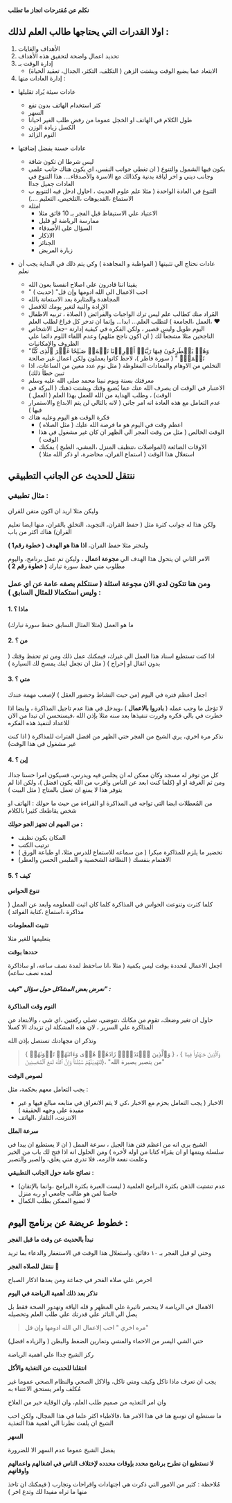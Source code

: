 **نكلم عن مُقترحات انجاز ما تطلب**

## اولا القدرات التي يحتاجها طالب العلم لذلك : 
1. الأهداف والغايات 
2. تحديد اعمال واضحة لتحقيق هذه الأهداف 
3. إدارة الوقت بـ 
    - الابتعاد عما يضيع الوقت ويشتت الزهن ( التكلف، التكثر، الجدال، تعقيد الحياة) 
4. إدارة العادات منها :  
  - عادات سيئة يُراد تقليلها 
       -  كثر استخدام الهاتف بدون نفع
       - السهر
       - طول الكلام في الهاتف او الخجل عموما من رفض طلب الغير احيانا
       -  الكسل زيادة الوزن
       - النوم الزائد
  

 -  عادات حسنة يفضل إضافتها  
     -  ليس شرطا ان تكون شاقة 
     - يكون فيها الشمول والتنوع ( ان تغطي جوانب النفس، اي يكون هناك جانب علمي وجانب ديني و اخر لياقة بدنية وكذالك مع الاسرة والأصدقاء.... هذا التنوع في العادات جميل جداا 
     - التنوع في العادة الواحدة ( مثلا علم علوم الحديث ، احاول ادخل فيه التنويع ب الاستماع ،الفديوهات ،التلخيص، التعليم ....) 
     - امثلة  
         - الاعتياد علي الاستيقاظ قبل الفجر بـ 10 قائق مثلا
         - ممارسة الرياضة لو قليل
         - السؤال علي الأصدقاء 
         - الاذكار
         - الجنائز 
         - زيارة المريض 

  - عادات نحتاج الي تثبيتها ( المواظبة و المجاهدة ) وكي يتم ذلك في البداية يجب أن نعلم 
      -  يقينا اننا قادرون علي اصلاح انفسنا بعون الله
      - " احب الاعمال الي الله ادومها وإن قل" (حديث )
      - المجاهدة والمثابرة بعد الاستعانة بالله 
      - الإرادة والنية لتغير يومك للافضل
      - المُراد منك كطالب علم ليس ترك الواجبات والفرائض ( الصلاة ، تربيه الاطفال ،العمل ،الجامعة ) لتطلب العلم... ابدا... وإنما ان تدخر كل فراغ لطلب العلم ♥️
      - اليوم طويل وليس قصير ، ولكن الفكره في كيفية إدارتة 
      -جعل الاشخاص الناجحين مثلا مشجعاً لك ( ان اكون ناجح مثلهم) وعدم اللقاء اللوم دائما علي الظروف والامكانيات 
      -  "وَهُمۡ یَصۡطَرِخُونَ فِیهَا رَبَّنَاۤ أَخۡرِجۡنَا نَعۡمَلۡ صَـٰلِحًا غَیۡرَ ٱلَّذِی كُنَّا نَعۡمَلُۚ " ( سورة فاطر )، لاحظ كانوا يعملون ولكن اعمال غير صالحة 
      - التخلص من الاوهام والمعادات المغلوظة ( مثل نوم عدد معين من الساعات، اذا تبين خطأ ذلك) 
      -  معرفتك بسنة ويوم نبينا محمد صلى الله عليه وسلم
      - الاعتبار في الوقت ان يصرف الله عنك عما يُضيع وقتك ويشتت ذهنك ( البركة في الوقت) ، وطلب الهداية من الله للعمل بهذا العلم  ( العمل )
      - عدم التعامل مع هذه العادة انه امر جاني ( لانه بالتالي لن يتم الابداع والاستمرار فيها )
      - فكرة  الوقت هو اليوم وعليه هناك 
          - اعظم وقت في اليوم هو ما فرضة الله عليك ( مثل الصلاه ) 
         - الوقت الخالص ( مثل من وقت الفجر الي الظهر ان كان غير مشغول في هذا الوقت )
         - الاوقات الضائعة (المواصلات ،تنظيف المنزل ،المشي، الطبخ ) يمكنك استغلال هذا الوقت ( استماع القران، محاضرة، او ذكر الله مثلا )


## ننتقل للحديث عن الجانب التطبيقي

### مثال تطبيقي :

وليكن مثلا اريد ان اكون متقن للقران
 
 ولكن  هذا له جوانب كثرة مثل ( حفظ القران، التجويد، التخلق بالقران، منها ايضا تعليم القران) هناك اكثر من باب
  
 ولنختر مثلا حفظ القران، **اذا هذا هو الهدف** **( خطوة رقم1 )**  
  
 الامر الثاني ان يتحول هذا الهدف الي **مجوعة اعمال** ، وليكن تم عمل برنامج، واليوم مطلوب مني حفظ سورة تبارك **( خطوة رقم 2 )** 
 
### ومن هنا تتكون لدي الان مجوعة اسئلة ( سنتكلم بصفه عامة عن اي عمل وليس استكمالا للمثال السابق ) :

####  1. ماذا  ؟
 
 ما هو العمل (مثلا المثال السابق حفظ سورة تبارك) 

#### 2. من  ؟
  
 اذا كنت تستطيع اسناد هذا العمل الي غيرك، فيمكنك عمل ذلك ومن ثم تحفظ وقتك ( بدون اثقال او إحراج ) ( مثل ان تجعل ابنك يمسح لك السيارة ) 
 
#### 3. متي ؟

 اجعل اعظم فتره في اليوم (من حيث النشاط وحضور العقل ) لإصعب مهمة عندك 
  
 لا تؤجل ما وجب عمله ( **بادروا بالاعمال** ) ،ويدخل في هذا عدم تاجيل المذاكرة ، وايضا اذا خطرت في بالي فكره وقررت تنفيذها بعد سنه مثلا بإذن الله ،فيستحسن ان تبدا من الان للاعداد لتنفيذ هذه الفكره 
 
 نذكر مرة اخري، يري الشيخ من الفجر حتي الظهر من افضل الفترات للمذاكرة ( اذا كنت غير مشغول في هذا الوقت) 
 
#### 4. إين ؟
كل من توفر له مسجد وكان ممكن له ان يجلس فيه ويدرس، فسيكون امرا حسنا جداا، ومن ثم الغرفة او او (كلما كنت ابعد عن الناس واقرب من الله يكون افضل )، ولكن اذا لم يتوفر هذا لا يمنع ان تعمل بالمتاح ( مثل البيت ) 

من المُعطلات ايضا التي تواجه في المذاكرة او القراءة من حيث ما حولك :  الهاتف او شخص يقاطعك كثيرا بالكلام 

**من المهم ان تجهز الجو حولك :**
- المكان يكون نظيف 
- ترتيب الكتب 
- تحضير ما يلزم للمذاكرة مبكرا ( من سماعه للاستماع للدرس مثلا، او طباعة الورق ) 
- الاهتمام بنفسك ( النظافة الشخصية و الملبس الحسن والعطر) 


#### 5. كيف ؟

**تنوع الحواس**

 كلما كثرت وتنوعت الحواس في المذاكرة كلما كان اثبت للمعلومه وابعد عن الممل ( مذاكرة ،استماع ،كتابة الفوائد ) 
 
**تثبيت المعلومات**

بتعليمها للغير مثلا

**حددها بوقت**

اجعل الاعمال مُحددة بوقت ليس بكمية ( مثلا ،انا ساحفظ لمدة نصف ساعه، او ساذاكرة لمده نصف ساعه) 

##### نعرض بعض المشاكل حول سؤال "كيف" :

**النوم وقت المذاكرة**

 حاول ان تغير وضعك، تقوم من مكانك ،تتوضي، تصلي ركعتين ،اي شي ، والابتعاد عن المذاكرة علي السرير ، لان هذه المشكلة لن تزيدك الا كسلا 
 
 وتذكر ان مجهادتك تستصل بإذن الله   

 > { وَٱلَّذِینَ ٱهۡتَدَوۡا۟ زَادَهُمۡ هُدࣰى وَءَاتَىٰهُمۡ تَقۡوَىٰهُمۡ } ، { وَٱلَّذِینَ جَـٰهَدُوا۟ فِینَا لَنَهۡدِیَنَّهُمۡ سُبُلَنَاۚ وَإِنَّ ٱللَّهَ لَمَعَ ٱلۡمُحۡسِنِینَ}، "من يتصبر يصبرة الله" 
 
 
 
**لصوص الوقت**

يجب التعامل معهم بحكمة، مثل : 
- الاخبار ( يجب التعامل بحزم مع الاخبار ،كي لا يتم الانغراق في متابعه مبالغ فيها و غير مفيدة علي وجهه الحقيقة ) 
- الانترنت، التلفاز ،الهاتف 

 **سرعة الملل** 
 
 الشيخ يري انه من اعظم فتن هذا الجيل ، سرعة الممل ( ان لا يستطيع ان يبدا في سلسلة ويتمها او ان يقراء كتابا من اوله لأخره ) 
ومن الحلول انه اذا فتح لك باب من الخير وعلمت نفعة فالزمه، فلا تدري متي يغلق، والصبر والتصبر

**نصائح عامة حول الجانب التطبيقي :**
- عدم تشتيت الذهن بكثرة البرامج العلمية ( ليست العبرة بكثرة البرامج ،وانما بالإتقان) خاصتا لمن هو طالب جامعي او ربه منزل  
- لا تضيع الممكن بطلب الكمال 

## خطوط عريضة عن برنامج اليوم : 
 
  **نبدأ بالحديث عن وقت ما قبل الفجر**
  
 وحتي لو قبل الفجر بـ ١٠ دقائق، واستغلال هذا الوقت في الاستغفار والدعاء بما تريد 

**ننتقل للصلاه الفجر 🤍** 

احرص علي صلاه الفحر في جماعة ومن بعدها اذكار الصباح

**نذكر بعد ذلك أهمية الرياضة في اليوم**

الاهمال في الرياضة لا ينحصر تاثيرة علي المظهر و قله الياقة وتهدور الصحة فقط بل يصل الي التاثر علي قدرتك علي طلب العلم وتحصيله

> مره اخري " احب إلاعمال الي الله ادومها وإن قل" 

حتي الشي اليسر من الاحماء والمشي وتمارين الضغط والبطن ( والزياده افضل) 

ركز الشيخ جداا علي اهمية الرياضة

**انتقلنا للحديث عن التغذية والأكل**

يجب ان تعرف ماذا تاكل وكيف ومتي تاكل، والاكل الصحي والنظام الصحي عموما غير مُكلف وامر يستحق الاعتناء به

وان امر التغذيه من صميم طلب العلم، وان الوقاية خير من العلاج

ما نستطيع ان توسع هنا في هذا الامر هنا ،فالاطباء اكثر علما في هذا المجال، ولكن احب الشيخ ان يلفت نظرنا الي اهمية هذا التغذية 

**السهر**

يفضل الشيخ عموما عدم السهر الا للضرورة


**لا نستطيع ان نطرح برنامج محدد بإوقات محدده لإختلاف الناس في اشغالهم واعمالهم واوقاتهم**

مُلاحظة : كثير من الامور التي ذكرت هي اجتهادات واقراحات وتجارب ( فيمكنك ان تاخذ منها ما تراه مفيدا لك وتدع اخر ) 


